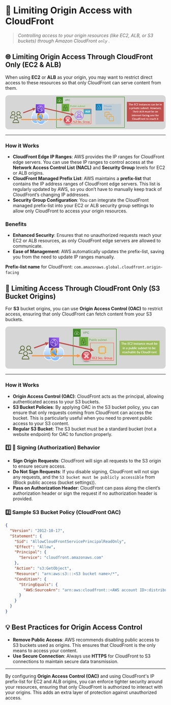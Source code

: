 # **🔐 Limiting Origin Access with CloudFront**

> _Controlling access to your origin resources (like EC2, ALB, or S3 buckets) through Amazon CloudFront `only` ._

## **🌐 Limiting Origin Access Through CloudFront Only (EC2 & ALB)**

When using **EC2** or **ALB** as your origin, you may want to restrict direct access to these resources so that only CloudFront can serve content from them.

<div style="text-align: center;">
    <img src="images/limit-origin-access-ec2-alb.png" alt="limit-origin-access-ec2-alb" style="border-radius: 10px;">
</div>

---

### **How it Works**

- **CloudFront Edge IP Ranges**: AWS provides the IP ranges for CloudFront edge servers. You can use these IP ranges to control access at the **Network Access Control List (NACL)** and **Security Group** levels for EC2 or ALB origins.
- **CloudFront Managed Prefix List**: AWS maintains a **prefix-list** that contains the IP address ranges of CloudFront edge servers. This list is regularly updated by AWS, so you don’t have to manually keep track of CloudFront’s changing IP addresses.
- **Security Group Configuration**: You can integrate the CloudFront managed prefix-list into your EC2 or ALB security group settings to allow only CloudFront to access your origin resources.

### **Benefits**

- **Enhanced Security**: Ensures that no unauthorized requests reach your EC2 or ALB resources, as only CloudFront edge servers are allowed to communicate.
- **Ease of Management**: AWS automatically updates the prefix-list, saving you from the need to update IP ranges manually.

**Prefix-list name** for CloudFront: `com.amazonaws.global.cloudfront.origin-facing`

## **🛑 Limiting Access Through CloudFront Only (S3 Bucket Origins)**

For **S3** bucket origins, you can use **Origin Access Control (OAC)** to restrict access, ensuring that only CloudFront can fetch content from your S3 buckets.

<div style="text-align: center;">
    <img src="images/limit-origin-access-ec2.png" alt="limit-origin-access-ec2" style="border-radius: 10px;">
</div>

---

### **How it Works**

- **Origin Access Control (OAC)**: CloudFront acts as the principal, allowing authenticated access to your S3 buckets.
- **S3 Bucket Policies**: By applying OAC in the S3 bucket policy, you can ensure that only requests coming from CloudFront can access the bucket. This is particularly useful when you need to prevent public access to your S3 content.
- **Regular S3 Bucket**: The S3 bucket must be a standard bucket (not a website endpoint) for OAC to function properly.

### **1️⃣ 📝 Signing (Authorization) Behavior**

- **Sign Origin Requests**: CloudFront will sign all requests to the S3 origin to ensure secure access.
- **Do Not Sign Requests**: If you disable signing, CloudFront will not sign any requests, and the `S3 bucket must be publicly accessible` from (Block public access (bucket settings)).
- **Pass on Authorization Header**: CloudFront can pass along the client’s authorization header or sign the request if no authorization header is provided.

### **2️⃣ Sample S3 Bucket Policy** (CloudFront OAC)

```json
{
  "Version": "2012-10-17",
  "Statement": {
    "Sid": "AllowCloudFrontServicePrincipalReadOnly",
    "Effect": "Allow",
    "Principal": {
      "Service": "cloudfront.amazonaws.com"
    },
    "Action": "s3:GetObject",
    "Resource": "arn:aws:s3:::<S3 bucket name>/*",
    "Condition": {
      "StringEquals": {
        "AWS:SourceArn": "arn:aws:cloudfront::<AWS account ID>:distribution/<CloudFront distribution ID>"
      }
    }
  }
}
```

## **💡 Best Practices for Origin Access Control**

- **Remove Public Access**: AWS recommends disabling public access to S3 buckets used as origins. This ensures that CloudFront is the only means to access your content.
- **Use Secure Connection**: Always use **HTTPS** for CloudFront to S3 connections to maintain secure data transmission.

---

By configuring **Origin Access Control (OAC)** and using CloudFront's IP prefix-list for EC2 and ALB origins, you can enforce tighter security around your resources, ensuring that only CloudFront is authorized to interact with your origins. This adds an extra layer of protection against unauthorized access.
